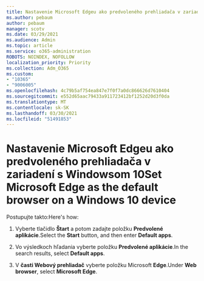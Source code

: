 ```yaml
---
title: Nastavenie Microsoft Edgeu ako predvoleného prehliadača v zariadení s Windowsom 10
ms.author: pebaum
author: pebaum
manager: scotv
ms.date: 03/29/2021
ms.audience: Admin
ms.topic: article
ms.service: o365-administration
ROBOTS: NOINDEX, NOFOLLOW
localization_priority: Priority
ms.collection: Adm_O365
ms.custom:
- "10365"
- "9006005"
ms.openlocfilehash: 4c79b5af754ea847e7f0f7a0dc866626d7610404
ms.sourcegitcommit: e552d65aac79433a911723412bf1252d20d3f0da
ms.translationtype: MT
ms.contentlocale: sk-SK
ms.lasthandoff: 03/30/2021
ms.locfileid: "51491853"
---
```

# <a name="set-microsoft-edge-as-the-default-browser-on-a-windows-10-device"></a><span data-ttu-id="d7a75-102">Nastavenie Microsoft Edgeu ako predvoleného prehliadača v zariadení s Windowsom 10</span><span class="sxs-lookup"><span data-stu-id="d7a75-102">Set Microsoft Edge as the default browser on a Windows 10 device</span></span>

<span data-ttu-id="d7a75-103">Postupujte takto:</span><span class="sxs-lookup"><span data-stu-id="d7a75-103">Here's how:</span></span>

1. <span data-ttu-id="d7a75-104">Vyberte tlačidlo **Štart** a potom zadajte položku **Predvolené aplikácie**.</span><span class="sxs-lookup"><span data-stu-id="d7a75-104">Select the **Start** button, and then enter **Default apps**.</span></span>

1. <span data-ttu-id="d7a75-105">Vo výsledkoch hľadania vyberte položku **Predvolené aplikácie**.</span><span class="sxs-lookup"><span data-stu-id="d7a75-105">In the search results, select **Default apps**.</span></span>

1. <span data-ttu-id="d7a75-106">V **časti Webový prehliadač** vyberte položku Microsoft **Edge**.</span><span class="sxs-lookup"><span data-stu-id="d7a75-106">Under **Web browser**, select **Microsoft Edge**.</span></span>
